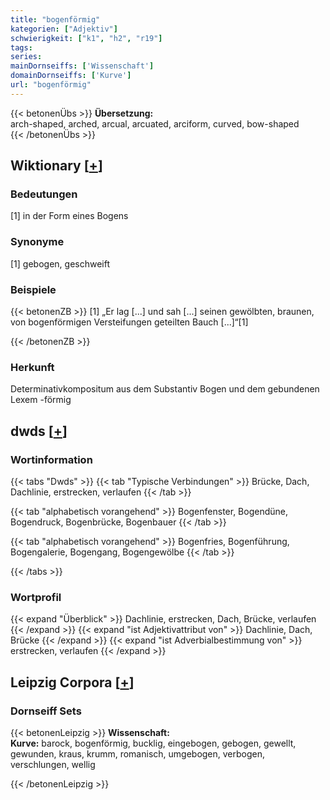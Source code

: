 ```yaml
---
title: "bogenförmig"
kategorien: ["Adjektiv"]
schwierigkeit: ["k1", "h2", "r19"]
tags:
series:
mainDornseiffs: ['Wissenschaft']
domainDornseiffs: ['Kurve']
url: "bogenförmig"
---
```


{{< betonenÜbs >}}
**Übersetzung:**  
arch-shaped, arched, arcual, arcuated, arciform, curved, bow-shaped  
{{< /betonenÜbs >}}

## Wiktionary [[+](https://de.wiktionary.org/wiki/bogenförmig)]

### Bedeutungen
[1] in der Form eines Bogens  

### Synonyme
[1] gebogen, geschweift  

### Beispiele
{{< betonenZB >}}
[1] „Er lag [...] und sah [...] seinen gewölbten, braunen, von bogenförmigen Versteifungen geteilten Bauch [...]“[1]  

{{< /betonenZB >}}
### Herkunft
Determinativkompositum aus dem Substantiv Bogen und dem gebundenen Lexem -förmig  



## dwds [[+](https://www.dwds.de/wb/bogenförmig)]

### Wortinformation
{{< tabs "Dwds" >}}
{{< tab "Typische Verbindungen" >}}
Brücke, Dach, Dachlinie, erstrecken, verlaufen
{{< /tab >}}

{{< tab "alphabetisch vorangehend" >}}
Bogenfenster, Bogendüne, Bogendruck, Bogenbrücke, Bogenbauer
{{< /tab >}}

{{< tab "alphabetisch vorangehend" >}}
Bogenfries, Bogenführung, Bogengalerie, Bogengang, Bogengewölbe
{{< /tab >}}

{{< /tabs >}}

### Wortprofil
{{< expand "Überblick" >}} Dachlinie, erstrecken, Dach, Brücke, verlaufen {{< /expand >}}
{{< expand "ist Adjektivattribut von" >}} Dachlinie, Dach, Brücke {{< /expand >}}
{{< expand "ist Adverbialbestimmung von" >}} erstrecken, verlaufen {{< /expand >}}

## Leipzig Corpora [[+](https://corpora.uni-leipzig.de/en/res?word=bogenförmig&corpusId=deu_newscrawl-public_2018)]

### Dornseiff Sets
{{< betonenLeipzig >}}
**Wissenschaft:**  
**Kurve:** barock, bogenförmig, bucklig, eingebogen, gebogen, gewellt, gewunden, kraus, krumm, romanisch, umgebogen, verbogen, verschlungen, wellig  

{{< /betonenLeipzig >}}
